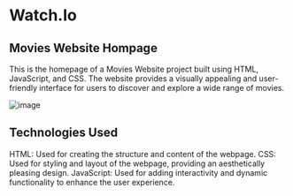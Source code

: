 # Watch.Io

## Movies Website Hompage
This is the homepage of a Movies Website project built using HTML, JavaScript, and CSS. 
The website provides a visually appealing and user-friendly interface for users to discover and explore a wide range of movies.


![image](https://github.com/loqman1235/film-io-2/assets/76605464/c15eab4c-e146-4f5e-aa04-65795301817c)

## Technologies Used
HTML: Used for creating the structure and content of the webpage.
CSS: Used for styling and layout of the webpage, providing an aesthetically pleasing design.
JavaScript: Used for adding interactivity and dynamic functionality to enhance the user experience.

